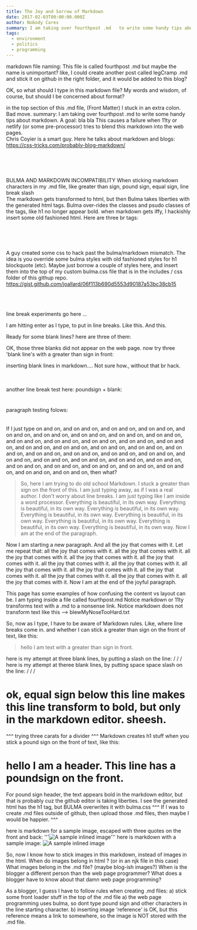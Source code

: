 ```yaml
---
title: The Joy and Sorrow of Markdown  
date: 2017-02-03T00:00:00.000Z
author: Nobody Cares
summary: I am taking over fourthpost .md   to write some handy tips about markdown.  Yes, this is opinioned.  Yes, I am grouchy today. A goal--  learn enough about markdown, to see if I could adopt an approach to web pages, where I use markdown files for the content (mostly text), and rely on the web page programming to do the layout and format.
tags:
  - environment
  - politics
  - programming
---
```


markdown file naming:
This file is called fourthpost .md but maybe the name is unimportant?
like, I could create another post called legCramp .md and stick it on github in the right folder,
and it would be added to this blog?

OK, so what should I type in this markdown file?  My words and wisdom, of course, but should I be concerned about format?

in the top section of this .md file,  (Front Matter) I stuck in an extra colon.  Bad move.
summary: I am taking over fourthpost .md   to write some handy tips about markdown.  A goal: bla bla 
This causes a failure when 11ty or netlify (or some pre-processor) tries to blend this markdown into the web pages.
<br>
Chris Coyier is a smart guy.  Here he talks about markdown and blogs:
https://css-tricks.com/probably-blog-markdown/

<br><br><br>

BULMA AND MARKDOWN INCOMPATIBILITY
When sticking markdown characters in my .md file, like
greater than sign, pound sign, equal sign, line break slash  
The markdown gets transformed to html, but then
Bulma takes liberties with the generated html tags.
Bulma over-rides the classes and psudo classes of the tags,
like h1 no longer appear bold.
when markdown gets iffy, I hackishly insert some old fashioned html.  Here are three br tags:

<br><br><br>

A guy created some css to hack past the bulma/markdown mismatch.
The idea is you override some bulma styles with old fashioned styles
for h1 blockquote  (etc).  Maybe just borrow a couple of styles here,
and insert them into the top of my custom bulma.css file that is in the
includes / css folder of this githup repo.
https://gist.github.com/joallard/06f113b690d5553d90187a53bc38cb15

<br><br><br>
line break experiments go here ...

I am hitting enter as I type, to put in line breaks.
Like this.
And this.

Ready for some blank lines?  here are three of them:



OK, those three blanks did not appear on the web page.  now try three 'blank line's with a greater than sign in front:
>
>
>
inserting blank lines in markdown.... Not sure how., without that br hack. 
<br><br><br>

another line break test here:  poundsign + blank:
# 

paragraph testing folows:
<br><br><br>
If I just type on and on, and on and on,  and on and on, and on and on, and on and on, and on and on, and on and on, and on and on, and on and on, and on and on, and on and on, and on and on, and on and on, and on and on, and on and on, and on and on, and on and on, and on and on, and on and on, and on and on, and on and on, and on and on, and on and on, and on and on, and on and on, and on and on, and on and on, and on and on, and on and on, and on and on, and on and on, and on and on, and on and on, and on and on, and on and on, then what?

> So, here I am trying to do old school Markdown. I stuck a greater than sign on the front of this.  I am just typing away, as if I was a real author.  I don't worry about line breaks.  I am just typing like I am inside a word processor.  Everything is beautiful, in its own way. Everything is beautiful, in its own way. Everything is beautiful, in its own way. Everything is beautiful, in its own way. Everything is beautiful, in its own way. Everything is beautiful, in its own way. Everything is beautiful, in its own way. Everything is beautiful, in its own way.  Now I am at the end of the paragraph.

Now I am starting a new paragraph.  And all the joy that comes with it.  Let me repeat that:  all the joy that comes with it.  all the joy that comes with it.  all the joy that comes with it.  all the joy that comes with it.  all the joy that comes with it.  all the joy that comes with it.  all the joy that comes with it.  all the joy that comes with it.  all the joy that comes with it.  all the joy that comes with it.  all the joy that comes with it.  all the joy that comes with it.  all the joy that comes with it.  Now I am at the end of the joyful paragraph.


This page has some examples of how confusing the content vs layout can be.
I am typing inside a file called fourthpost.md
Notice markdown or 11ty transforms text with a .md  to a nonsense link.
Notice markdown does not transform text like this --> blewMyNoseTooHard.txt

So, now as I type, I have to be aware of Markdown rules.
Like, where line breaks come in.
and whether I can stick a greater than sign on the front of text, like this:
> hello I am text with a greater than sign in front.

here is my attempt at three blank lines, by putting a slash on the line:
/
/
/
here is my attempt at theree blank lines, by putting space space slash on the line:
  /
  /
  /  
  

ok, equal sign below this line makes this line transform to bold, but only in the markdown editor.  sheesh.
=

^^^ trying three carats for a divider
^^^
Markdown creates h1 stuff when you stick a pound sign on the front of text, like this:
# hello I am a header.  This line has a poundsign on the front.
 
For pound sign header, the text appears bold in the markdown editor, but that is probably cuz the github editor is taking liberties.
I see the generated html has the h1 tag, but BULMA overwrites it with bulma.css
^^^
If I was to create .md files outside of github, then upload those .md files, then maybe I would be happier.
^^^




here is markdown for a sample image, escaped with three quotes on the front and back:
'''![A sample inlined image](https://source.unsplash.com/random/600x400)'''
here is markdown with a sample image:
![A sample inlined image](https://source.unsplash.com/random/600x400)

So, now I know how to stick images in this markdown, instead of images in the html.
When do images belong in html ? (or in an njk file in this case) 
What images belong in the .md file?   (maybe blog-ish images?)
When is the blogger a different person than the web page programmer?
What does a blogger have to know about that damn web page programming?

As a blogger, I guess I have to follow rules when creating .md files:
a) stick some front loader stuff in the top of the .md file 
a) the web page programming uses bulma, so dont type pound sign and other characters in the line starting character.
b) inserting image 'reference' is OK, but this reference means a link to somewhere, so the image is NOT stored with the .md file.


